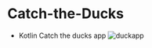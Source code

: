 # Catch-the-Ducks
- Kotlin Catch the ducks app
![duckapp](https://github.com/smtersoyoglu/Catch-the-Ducks/assets/77547002/9d92a9f8-b283-40c9-a047-adc78a8aafe8)

